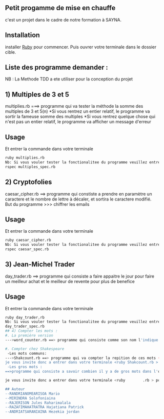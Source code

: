 ## Petit progamme de mise en chauffe

c'est un projet dans le cadre de notre formation à SAYNA.

## Installation

installer  [Ruby](https://gorails.com/setup/ubuntu/20.04?fbclid=IwAR0z3XaidbXL3zknKRUTVLOGEobSBek4yDViT7AZvvO8PgO45FAxFlrGii0) pour commencer. Puis ouvrer votre terminale dans le dossier cible. 

## Liste des programme demander :
NB : La Methode TDD a ete utiliser pour la conception du projet
## 1) Multiples de 3 et 5
multiplies.rb ===> programme qui va tester la méthode la somme des multiples de 3 et 5(n)
*Si vous rentrez un entier relatif, le programme va sortir la fameuse somme des multiples
*Si vous rentrez quelque chose qui n'est pas un entier relatif, le programme va afficher un message d'erreur
## Usage
Et entrer la commande dans votre terminale
```bash
ruby multiplies.rb
Nb: Si vous vouler tester la fonctionalitee du programme veuillez entrer la commande ci-desous dans votre Terminal
rspec multiples_spec.rb

```
## 2)  Cryptofolies

caesar_cipher.rb ==> programme qui constiste a prendre en paramètre un caractere et le nombre de lettre à décaler, et sortira le caractere modifié.
But du programme >>> chiffrer les emails
## Usage
Et entrer la commande dans votre terminale
```bash
ruby caesar_cipher.rb
Nb: Si vous vouler tester la fonctionalitee du programme veuillez entrer la commande ci-desous dans votre Terminal
rspec caesar_spec.rb

```
## 3) Jean-Michel Trader
day_trader.rb ==> programme qui consiste a faire appaitre le jour pour faire un meilleur achat et le meilleur de revente pour plus de benefice
## Usage
Et entrer la commande dans votre terminale
```bash
ruby day_trader.rb
Nb: Si vous vouler tester la fonctionalitee du programme veuillez entrer la commande ci-desous dans votre Terminal
day_trader_spec.rb
## 4) Compter les mots :
#. La première version
--->word_counter.rb ==> programme qui consiste comme son nom l'indique a compter l'occurence des mots  soit dans une phrase , peome ou un texte.

#. Compter chez Shakespeare
 -Les mots communs:
--->Shakcount.rb ==> programme qui va compter la repition de ces mots ("the", "of", "and", "to", "a", "in", "for", "is", "on", "that", "by", "this", "with", "i", "you", "it", "not", "or", "be", "are")dans l'oeuvre intégrale de Shakespeare.
je vous invite donc a entrer dans votre terminale <ruby Shakcount.rb > pour voir combien de fois ces mots reviennent dans toute son oeuvre .
 -Les gros mots :
==>programme qui consiste a savoir combien il y a de gros mots dans l'oeuvre de Shakeaspeare

je vous invite donc a entrer dans votre terminale <ruby        .rb > pour voir combien de gros mots y a-t il dans l'oeuvre de Shakeaspeare.

## Auteur
--RANDRIANOMEARISOA Mario
--MIRINDRA Solofoniaina
--RAJERISON Jules Raharimalala
--RAZAFIMAHATRATRA Hajatiana Patrick
--ANDRIATSARANIAINA Hezekia jordan
 



